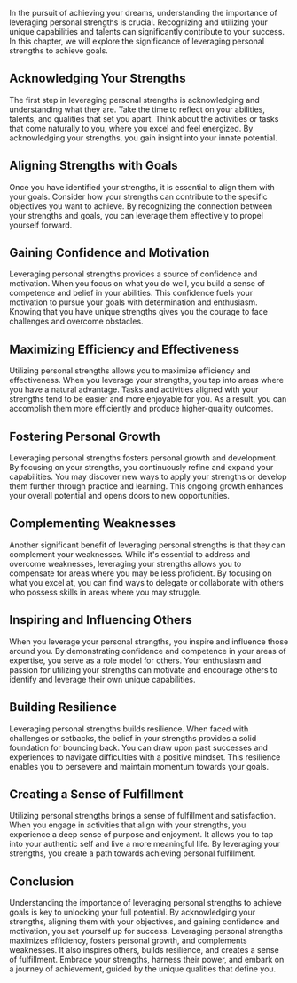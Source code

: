 
In the pursuit of achieving your dreams, understanding the importance of leveraging personal strengths is crucial. Recognizing and utilizing your unique capabilities and talents can significantly contribute to your success. In this chapter, we will explore the significance of leveraging personal strengths to achieve goals.

## Acknowledging Your Strengths

The first step in leveraging personal strengths is acknowledging and understanding what they are. Take the time to reflect on your abilities, talents, and qualities that set you apart. Think about the activities or tasks that come naturally to you, where you excel and feel energized. By acknowledging your strengths, you gain insight into your innate potential.

## Aligning Strengths with Goals

Once you have identified your strengths, it is essential to align them with your goals. Consider how your strengths can contribute to the specific objectives you want to achieve. By recognizing the connection between your strengths and goals, you can leverage them effectively to propel yourself forward.

## Gaining Confidence and Motivation

Leveraging personal strengths provides a source of confidence and motivation. When you focus on what you do well, you build a sense of competence and belief in your abilities. This confidence fuels your motivation to pursue your goals with determination and enthusiasm. Knowing that you have unique strengths gives you the courage to face challenges and overcome obstacles.

## Maximizing Efficiency and Effectiveness

Utilizing personal strengths allows you to maximize efficiency and effectiveness. When you leverage your strengths, you tap into areas where you have a natural advantage. Tasks and activities aligned with your strengths tend to be easier and more enjoyable for you. As a result, you can accomplish them more efficiently and produce higher-quality outcomes.

## Fostering Personal Growth

Leveraging personal strengths fosters personal growth and development. By focusing on your strengths, you continuously refine and expand your capabilities. You may discover new ways to apply your strengths or develop them further through practice and learning. This ongoing growth enhances your overall potential and opens doors to new opportunities.

## Complementing Weaknesses

Another significant benefit of leveraging personal strengths is that they can complement your weaknesses. While it's essential to address and overcome weaknesses, leveraging your strengths allows you to compensate for areas where you may be less proficient. By focusing on what you excel at, you can find ways to delegate or collaborate with others who possess skills in areas where you may struggle.

## Inspiring and Influencing Others

When you leverage your personal strengths, you inspire and influence those around you. By demonstrating confidence and competence in your areas of expertise, you serve as a role model for others. Your enthusiasm and passion for utilizing your strengths can motivate and encourage others to identify and leverage their own unique capabilities.

## Building Resilience

Leveraging personal strengths builds resilience. When faced with challenges or setbacks, the belief in your strengths provides a solid foundation for bouncing back. You can draw upon past successes and experiences to navigate difficulties with a positive mindset. This resilience enables you to persevere and maintain momentum towards your goals.

## Creating a Sense of Fulfillment

Utilizing personal strengths brings a sense of fulfillment and satisfaction. When you engage in activities that align with your strengths, you experience a deep sense of purpose and enjoyment. It allows you to tap into your authentic self and live a more meaningful life. By leveraging your strengths, you create a path towards achieving personal fulfillment.

## Conclusion

Understanding the importance of leveraging personal strengths to achieve goals is key to unlocking your full potential. By acknowledging your strengths, aligning them with your objectives, and gaining confidence and motivation, you set yourself up for success. Leveraging personal strengths maximizes efficiency, fosters personal growth, and complements weaknesses. It also inspires others, builds resilience, and creates a sense of fulfillment. Embrace your strengths, harness their power, and embark on a journey of achievement, guided by the unique qualities that define you.
